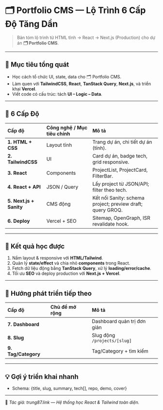 # 🗂️ Portfolio CMS — Lộ Trình 6 Cấp Độ Tăng Dần

> Bản tóm lộ trình từ HTML tĩnh → React → Next.js (Production) cho dự án **🗂️ Portfolio CMS**.

---

## 🎯 Mục tiêu tổng quát

- Học cách tổ chức UI, state, data cho 🗂️ Portfolio CMS.  
- Làm quen với **TailwindCSS**, **React**, **TanStack Query**, **Next.js**, và triển khai **Vercel**.  
- Viết code có cấu trúc: tách **UI – Logic – Data**.

---

## 🧩 6 Cấp Độ

| Cấp độ | Công nghệ / Mục tiêu chính | Mô tả |
| :-- | :-- | :-- |
| **1. HTML + CSS** | Layout tĩnh | Trang dự án, chi tiết dự án (tĩnh). |
| **2. TailwindCSS** | UI | Card dự án, badge tech, grid responsive. |
| **3. React** | Components | ProjectList, ProjectCard, FilterBar. |
| **4. React + API** | JSON / Query | Lấy project từ JSON/API; filter theo tech. |
| **5. Next.js + Sanity** | CMS động | Kết nối Sanity: schema project; preview draft; query GROQ. |
| **6. Deploy** | Vercel + SEO | Sitemap, OpenGraph, ISR revalidate hook. |

---

## 🧠 Kết quả học được

1. Nắm layout & responsive với **HTML/Tailwind**.  
2. Quản lý **state/effect** và chia nhỏ **components** trong React.  
3. Fetch dữ liệu động bằng **TanStack Query**, xử lý **loading/error/cache**.  
4. Tối ưu **SEO** và deploy production với **Next.js + Vercel**.

---

## 🚀 Hướng phát triển tiếp theo

| Cấp độ | Chủ đề mở rộng | Mô tả |
| :-- | :-- | :-- |
| **7. Dashboard** |  | Dashboard quản trị đơn giản |
| **8. Slug** |  | Slug động `/projects/[slug]` |
| **9. Tag/Category** |  | Tag/Category + tìm kiếm |

---

## 💡 Gợi ý triển khai nhanh

- Schema: {title, slug, summary, tech[], repo, demo, cover}

---

📌 _Tác giả: trung87.link — Hệ thống học React & Tailwind toàn diện._

